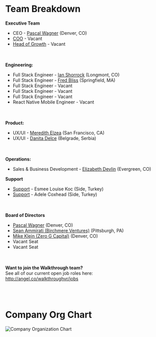 # Team Breakdown
**Executive Team**
- CEO - [Pascal Wagner](https://www.linkedin.com/in/pascalwagner/) (Denver, CO)
- [COO](https://github.com/WalkthroughVR/Handbook/blob/master/Roles/COO.md) - Vacant
- [Head of Growth](https://github.com/WalkthroughVR/Handbook/blob/master/Roles/VPofGrowth.md) - Vacant

<br><br>
**Engineering:**
- Full Stack Engineer - [Ian Shorrock](https://www.linkedin.com/in/ianshorrock/) (Longmont, CO)
- Full Stack Engineer - [Fred Bliss](https://www.linkedin.com/in/fredbliss/) (Springfield, MA)
- Full Stack Engineer - Vacant
- Full Stack Engineer - Vacant
- Full Stack Engineer - Vacant
- React Native Mobile Engineer - Vacant

<br><br>
**Product:**
- UX/UI - [Meredith Elzea](https://www.linkedin.com/in/meredith-elzea/) (San Francisco, CA)
- UX/UI - [Danita Delce](https://www.linkedin.com/in/danitadelce/) (Belgrade, Serbia)

<br><br>
**Operations:**
- Sales & Business Development - [Elizabeth Devlin](https://www.linkedin.com/in/eadevlin/) (Evergreen, CO)


**Support**
- [Support](https://github.com/WalkthroughVR/Handbook/blob/master/Roles/CustomerService.md) - Esmee Louise Koc (Side, Turkey)
- [Support](https://github.com/WalkthroughVR/Handbook/blob/master/Roles/CustomerService.md) - Adele Coxhead (Side, Turkey)

<br><br>
**Board of Directors**
- [Pascal Wagner](https://www.linkedin.com/in/pascalwagner/) (Denver, CO)
- [Sean Ammirati (Birchmere Ventures)](https://www.linkedin.com/in/seanammirati/) (Pittsburgh, PA)
- [Mike Klein (Zero G Capital)](https://www.linkedin.com/in/michael-klein-5506b31b/) (Denver, CO)
- Vacant Seat
- Vacant Seat



<br><br>
**Want to join the Walkthrough team?** <br>
See all of our current open job roles here:<br>
http://angel.co/walkthroughvr/jobs


<br><br>
# Company Org Chart
![Company Organization Chart](http://i67.tinypic.com/2l8zva1.png)




